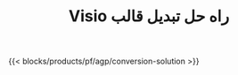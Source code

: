 ﻿---
title: Visio راه حل تبدیل قالب 
weight: 7730
url: /fa/conversion
limit: 
description: APIها و برنامه‌های رایگان برای تبدیل فرمت‌های فایل VSDX، VSX، VTX، VDX، VSSX، VSTX، VSDM، VSSM و VSTM
---
{{< blocks/products/pf/agp/conversion-solution >}} 